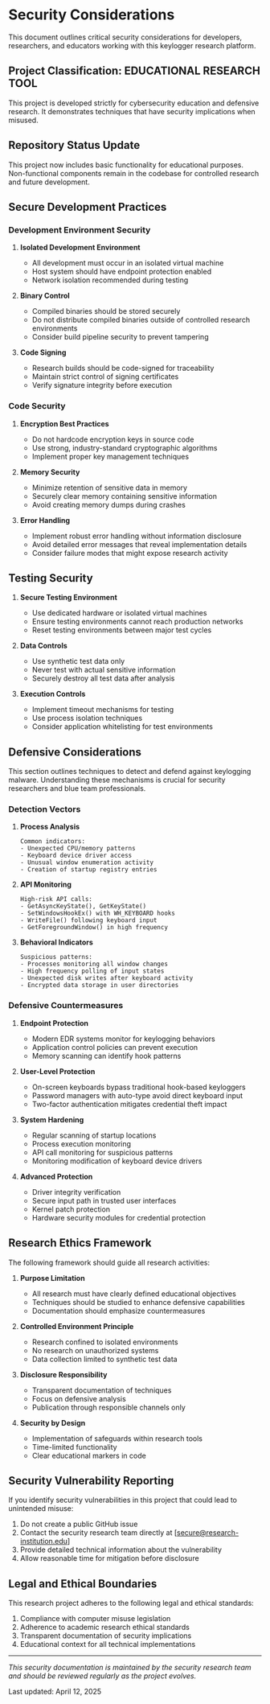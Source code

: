 # Security Considerations

This document outlines critical security considerations for developers, researchers, and educators working with this keylogger research platform.

## Project Classification: EDUCATIONAL RESEARCH TOOL

This project is developed strictly for cybersecurity education and defensive research. It demonstrates techniques that have security implications when misused.

## Repository Status Update

This project now includes basic functionality for educational purposes. Non-functional components remain in the codebase for controlled research and future development.

## Secure Development Practices

### Development Environment Security

1. **Isolated Development Environment**
   - All development must occur in an isolated virtual machine
   - Host system should have endpoint protection enabled
   - Network isolation recommended during testing

2. **Binary Control**
   - Compiled binaries should be stored securely
   - Do not distribute compiled binaries outside of controlled research environments
   - Consider build pipeline security to prevent tampering

3. **Code Signing**
   - Research builds should be code-signed for traceability
   - Maintain strict control of signing certificates
   - Verify signature integrity before execution

### Code Security

1. **Encryption Best Practices**
   - Do not hardcode encryption keys in source code
   - Use strong, industry-standard cryptographic algorithms
   - Implement proper key management techniques

2. **Memory Security**
   - Minimize retention of sensitive data in memory
   - Securely clear memory containing sensitive information
   - Avoid creating memory dumps during crashes

3. **Error Handling**
   - Implement robust error handling without information disclosure
   - Avoid detailed error messages that reveal implementation details
   - Consider failure modes that might expose research activity

## Testing Security

1. **Secure Testing Environment**
   - Use dedicated hardware or isolated virtual machines
   - Ensure testing environments cannot reach production networks
   - Reset testing environments between major test cycles

2. **Data Controls**
   - Use synthetic test data only
   - Never test with actual sensitive information
   - Securely destroy all test data after analysis

3. **Execution Controls**
   - Implement timeout mechanisms for testing
   - Use process isolation techniques
   - Consider application whitelisting for test environments

## Defensive Considerations

This section outlines techniques to detect and defend against keylogging malware. Understanding these mechanisms is crucial for security researchers and blue team professionals.

### Detection Vectors

1. **Process Analysis**
   ```
   Common indicators:
   - Unexpected CPU/memory patterns
   - Keyboard device driver access
   - Unusual window enumeration activity
   - Creation of startup registry entries
   ```

2. **API Monitoring**
   ```
   High-risk API calls:
   - GetAsyncKeyState(), GetKeyState()
   - SetWindowsHookEx() with WH_KEYBOARD hooks
   - WriteFile() following keyboard input
   - GetForegroundWindow() in high frequency
   ```

3. **Behavioral Indicators**
   ```
   Suspicious patterns:
   - Processes monitoring all window changes
   - High frequency polling of input states
   - Unexpected disk writes after keyboard activity
   - Encrypted data storage in user directories
   ```

### Defensive Countermeasures

1. **Endpoint Protection**
   - Modern EDR systems monitor for keylogging behaviors
   - Application control policies can prevent execution
   - Memory scanning can identify hook patterns

2. **User-Level Protection**
   - On-screen keyboards bypass traditional hook-based keyloggers
   - Password managers with auto-type avoid direct keyboard input
   - Two-factor authentication mitigates credential theft impact

3. **System Hardening**
   - Regular scanning of startup locations
   - Process execution monitoring
   - API call monitoring for suspicious patterns
   - Monitoring modification of keyboard device drivers

4. **Advanced Protection**
   - Driver integrity verification
   - Secure input path in trusted user interfaces
   - Kernel patch protection
   - Hardware security modules for credential protection

## Research Ethics Framework

The following framework should guide all research activities:

1. **Purpose Limitation**
   - All research must have clearly defined educational objectives
   - Techniques should be studied to enhance defensive capabilities
   - Documentation should emphasize countermeasures

2. **Controlled Environment Principle**
   - Research confined to isolated environments
   - No research on unauthorized systems
   - Data collection limited to synthetic test data

3. **Disclosure Responsibility**
   - Transparent documentation of techniques
   - Focus on defensive analysis
   - Publication through responsible channels only

4. **Security by Design**
   - Implementation of safeguards within research tools
   - Time-limited functionality
   - Clear educational markers in code

## Security Vulnerability Reporting

If you identify security vulnerabilities in this project that could lead to unintended misuse:

1. Do not create a public GitHub issue
2. Contact the security research team directly at [secure@research-institution.edu]
3. Provide detailed technical information about the vulnerability
4. Allow reasonable time for mitigation before disclosure

## Legal and Ethical Boundaries

This research project adheres to the following legal and ethical standards:

1. Compliance with computer misuse legislation
2. Adherence to academic research ethical standards
3. Transparent documentation of security implications
4. Educational context for all technical implementations

---

*This security documentation is maintained by the security research team and should be reviewed regularly as the project evolves.*

Last updated: April 12, 2025